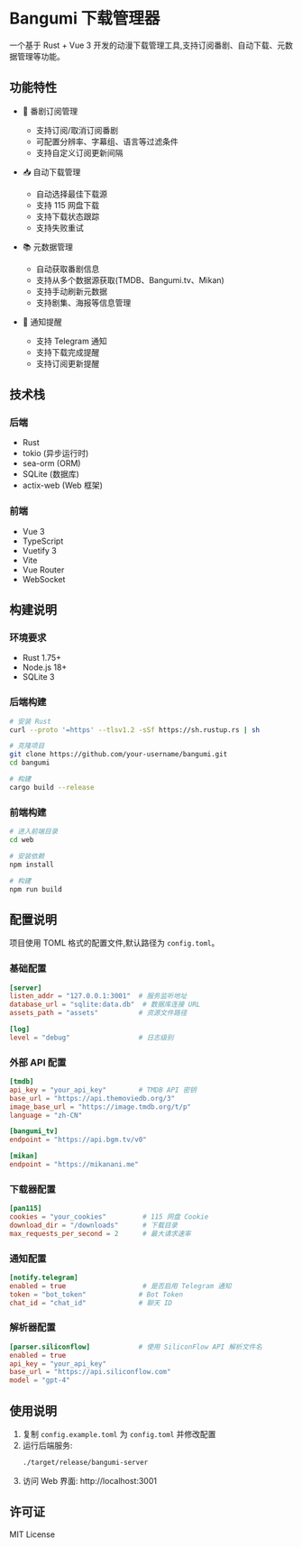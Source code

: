 # Bangumi 下载管理器

一个基于 Rust + Vue 3 开发的动漫下载管理工具,支持订阅番剧、自动下载、元数据管理等功能。

## 功能特性

- 🎯 番剧订阅管理
  - 支持订阅/取消订阅番剧
  - 可配置分辨率、字幕组、语言等过滤条件
  - 支持自定义订阅更新间隔

- 📥 自动下载管理 
  - 自动选择最佳下载源
  - 支持 115 网盘下载
  - 支持下载状态跟踪
  - 支持失败重试

- 📚 元数据管理
  - 自动获取番剧信息
  - 支持从多个数据源获取(TMDB、Bangumi.tv、Mikan)
  - 支持手动刷新元数据
  - 支持剧集、海报等信息管理

- 🔔 通知提醒
  - 支持 Telegram 通知
  - 支持下载完成提醒
  - 支持订阅更新提醒

## 技术栈

### 后端

- Rust
- tokio (异步运行时)
- sea-orm (ORM)
- SQLite (数据库)
- actix-web (Web 框架)

### 前端 

- Vue 3
- TypeScript
- Vuetify 3
- Vite
- Vue Router
- WebSocket

## 构建说明

### 环境要求

- Rust 1.75+
- Node.js 18+
- SQLite 3

### 后端构建

```bash
# 安装 Rust
curl --proto '=https' --tlsv1.2 -sSf https://sh.rustup.rs | sh

# 克隆项目
git clone https://github.com/your-username/bangumi.git
cd bangumi

# 构建
cargo build --release
```

### 前端构建

```bash
# 进入前端目录
cd web

# 安装依赖
npm install

# 构建
npm run build
```

## 配置说明

项目使用 TOML 格式的配置文件,默认路径为 `config.toml`。

### 基础配置

```toml
[server]
listen_addr = "127.0.0.1:3001"  # 服务监听地址
database_url = "sqlite:data.db"  # 数据库连接 URL
assets_path = "assets"          # 资源文件路径

[log]
level = "debug"                 # 日志级别
```

### 外部 API 配置

```toml
[tmdb]
api_key = "your_api_key"        # TMDB API 密钥
base_url = "https://api.themoviedb.org/3"
image_base_url = "https://image.tmdb.org/t/p"
language = "zh-CN"

[bangumi_tv]
endpoint = "https://api.bgm.tv/v0"

[mikan]
endpoint = "https://mikanani.me"
```

### 下载器配置

```toml
[pan115]
cookies = "your_cookies"         # 115 网盘 Cookie
download_dir = "/downloads"      # 下载目录
max_requests_per_second = 2      # 最大请求速率
```

### 通知配置

```toml
[notify.telegram]
enabled = true                   # 是否启用 Telegram 通知
token = "bot_token"             # Bot Token
chat_id = "chat_id"             # 聊天 ID
```

### 解析器配置

```toml
[parser.siliconflow]            # 使用 SiliconFlow API 解析文件名
enabled = true
api_key = "your_api_key"
base_url = "https://api.siliconflow.com"
model = "gpt-4"
```

## 使用说明

1. 复制 `config.example.toml` 为 `config.toml` 并修改配置
2. 运行后端服务:
   ```bash
   ./target/release/bangumi-server
   ```
3. 访问 Web 界面: http://localhost:3001

## 许可证

MIT License 